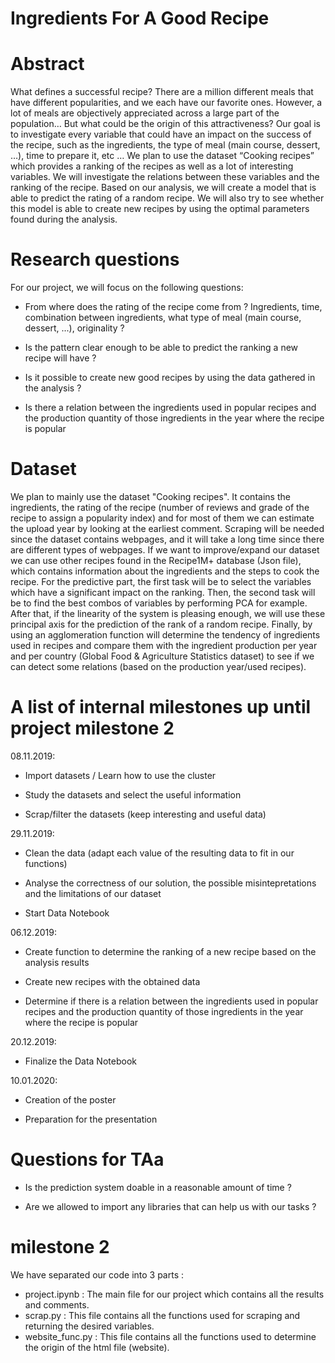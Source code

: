 # Ingredients For A Good Recipe

# Abstract

What defines a successful recipe? There are a million different meals that have different popularities, and we each have our favorite ones. However, a lot of meals are objectively appreciated across a large part of the population… But what could be the origin of this attractiveness? Our goal is to investigate every variable that could have an impact on the success of the recipe, such as the ingredients, the type of meal (main course, dessert, …), time to prepare it, etc … We plan to use the dataset “Cooking recipes” which provides a ranking of the recipes as well as a lot of interesting variables. We will investigate the relations between these variables and the ranking of the recipe. Based on our analysis, we will create a model that is able to predict the rating of a random recipe. We will also try to see whether this model is able to create new recipes by using the optimal parameters found during the analysis.



# Research questions

For our project, we will focus on the following questions:

- From where does the rating of the recipe come from ? Ingredients, time, combination between ingredients, what type of meal (main course, dessert, ...), originality ?

- Is the pattern clear enough to be able to predict the ranking a new recipe will have ? 

- Is it possible to create new good recipes by using the data gathered in the analysis ?

- Is there a relation between the ingredients used in popular recipes and the production quantity of those ingredients in the year where the recipe is popular





# Dataset

We plan to mainly use the dataset "Cooking recipes". It contains the ingredients, the rating of the recipe (number of reviews and grade of the recipe to assign a popularity index) and for most of them we can estimate the upload year by looking at the earliest comment. Scraping will be needed since the dataset contains webpages, and it will take a long time since there are different types of webpages. If we want to improve/expand our dataset we can use other recipes found in the Recipe1M+ database (Json file), which contains information about the ingredients and the steps to cook the recipe. For the predictive part, the first task will be to select the variables which have a significant impact on the ranking. Then, the second task will be to find the best combos of variables by performing PCA for example. After that, if the linearity of the system is pleasing enough, we will use these principal axis for the prediction of the rank of a random recipe. Finally, by using an agglomeration function will determine the tendency of ingredients used in recipes and compare them with the ingredient production per year and per country (Global Food & Agriculture Statistics dataset) to see if we can detect some relations (based on the production year/used recipes).



# A list of internal milestones up until project milestone 2

08.11.2019: 

- Import datasets / Learn how to use the cluster

- Study the datasets and select the useful information

- Scrap/filter the datasets (keep interesting and useful data)

29.11.2019:

- Clean the data (adapt each value of the resulting data to fit in our functions)

- Analyse the correctness of our solution, the possible misintepretations and the limitations of our dataset

- Start Data Notebook

06.12.2019: 

- Create function to determine the ranking of a new recipe based on the analysis results

- Create new recipes with the obtained data

- Determine if there is a relation between the ingredients used in popular recipes and the production quantity of those ingredients in the year where the recipe is popular

20.12.2019:

- Finalize the Data Notebook

10.01.2020:

- Creation of the poster

- Preparation for the presentation


# Questions for TAa

- Is the prediction system doable in a reasonable amount of time ? 

- Are we allowed to import any libraries that can help us with our tasks ?

# milestone 2
We have separated our code into 3 parts :
- project.ipynb : The main file for our project which contains all the results and comments.
- scrap.py : This file contains all the functions used for scraping and returning the desired variables.
- website_func.py : This file contains all the functions used to determine the origin of the html file (website).
